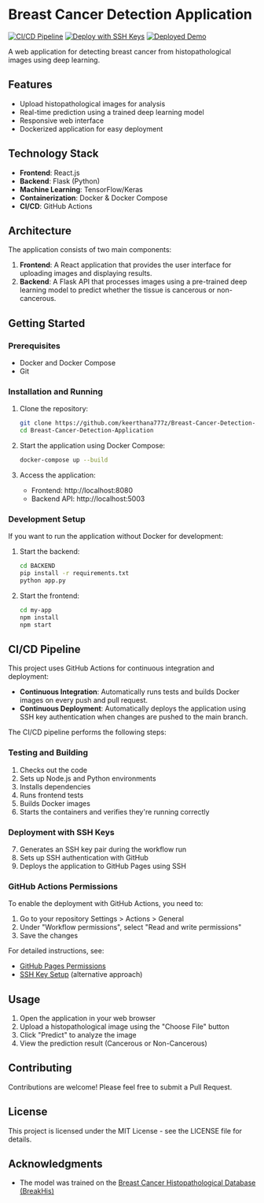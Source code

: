 # Breast Cancer Detection Application

[![CI/CD Pipeline](https://github.com/keerthana777z/Breast-Cancer-Detection-Application/actions/workflows/ci-cd.yml/badge.svg)](https://github.com/keerthana777z/Breast-Cancer-Detection-Application/actions/workflows/ci-cd.yml)
[![Deploy with SSH Keys](https://github.com/keerthana777z/Breast-Cancer-Detection-Application/actions/workflows/deploy-github-pages.yml/badge.svg)](https://github.com/keerthana777z/Breast-Cancer-Detection-Application/actions/workflows/deploy-github-pages.yml)
[![Deployed Demo](https://img.shields.io/badge/demo-live-brightgreen)](https://keerthana777z.github.io/Breast-Cancer-Detection-Application/)

A web application for detecting breast cancer from histopathological images using deep learning.

## Features

- Upload histopathological images for analysis
- Real-time prediction using a trained deep learning model
- Responsive web interface
- Dockerized application for easy deployment

## Technology Stack

- **Frontend**: React.js
- **Backend**: Flask (Python)
- **Machine Learning**: TensorFlow/Keras
- **Containerization**: Docker & Docker Compose
- **CI/CD**: GitHub Actions

## Architecture

The application consists of two main components:

1. **Frontend**: A React application that provides the user interface for uploading images and displaying results.
2. **Backend**: A Flask API that processes images using a pre-trained deep learning model to predict whether the tissue is cancerous or non-cancerous.

## Getting Started

### Prerequisites

- Docker and Docker Compose
- Git

### Installation and Running

1. Clone the repository:
   ```bash
   git clone https://github.com/keerthana777z/Breast-Cancer-Detection-Application.git
   cd Breast-Cancer-Detection-Application
   ```

2. Start the application using Docker Compose:
   ```bash
   docker-compose up --build
   ```

3. Access the application:
   - Frontend: http://localhost:8080
   - Backend API: http://localhost:5003

### Development Setup

If you want to run the application without Docker for development:

1. Start the backend:
   ```bash
   cd BACKEND
   pip install -r requirements.txt
   python app.py
   ```

2. Start the frontend:
   ```bash
   cd my-app
   npm install
   npm start
   ```

## CI/CD Pipeline

This project uses GitHub Actions for continuous integration and deployment:

- **Continuous Integration**: Automatically runs tests and builds Docker images on every push and pull request.
- **Continuous Deployment**: Automatically deploys the application using SSH key authentication when changes are pushed to the main branch.

The CI/CD pipeline performs the following steps:

### Testing and Building
1. Checks out the code
2. Sets up Node.js and Python environments
3. Installs dependencies
4. Runs frontend tests
5. Builds Docker images
6. Starts the containers and verifies they're running correctly

### Deployment with SSH Keys
7. Generates an SSH key pair during the workflow run
8. Sets up SSH authentication with GitHub
9. Deploys the application to GitHub Pages using SSH

### GitHub Actions Permissions
To enable the deployment with GitHub Actions, you need to:
1. Go to your repository Settings > Actions > General
2. Under "Workflow permissions", select "Read and write permissions"
3. Save the changes

For detailed instructions, see:
- [GitHub Pages Permissions](docs/github-pages-permissions.md)
- [SSH Key Setup](docs/ssh-key-setup.md) (alternative approach)

## Usage

1. Open the application in your web browser
2. Upload a histopathological image using the "Choose File" button
3. Click "Predict" to analyze the image
4. View the prediction result (Cancerous or Non-Cancerous)

## Contributing

Contributions are welcome! Please feel free to submit a Pull Request.

## License

This project is licensed under the MIT License - see the LICENSE file for details.

## Acknowledgments

- The model was trained on the [Breast Cancer Histopathological Database (BreakHis)](https://web.inf.ufpr.br/vri/databases/breast-cancer-histopathological-database-breakhis/)
